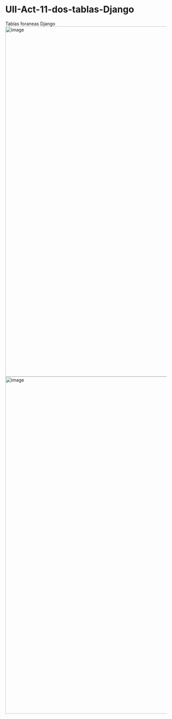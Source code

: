 # UII-Act-11-dos-tablas-Django
Tablas foraneas Django
<img width="1919" height="1091" alt="image" src="https://github.com/user-attachments/assets/7a52ffbd-91b9-49fe-aa29-62ab7849a304" />
<img width="1919" height="1050" alt="image" src="https://github.com/user-attachments/assets/bc63694c-df31-4072-b52a-edf3f5f0b00a" />
